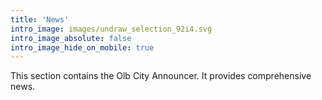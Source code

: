 ```yaml
---
title: 'News'
intro_image: images/undraw_selection_92i4.svg
intro_image_absolute: false
intro_image_hide_on_mobile: true
---
```

This section contains the Olb City Announcer. It provides comprehensive news. 



  
  
